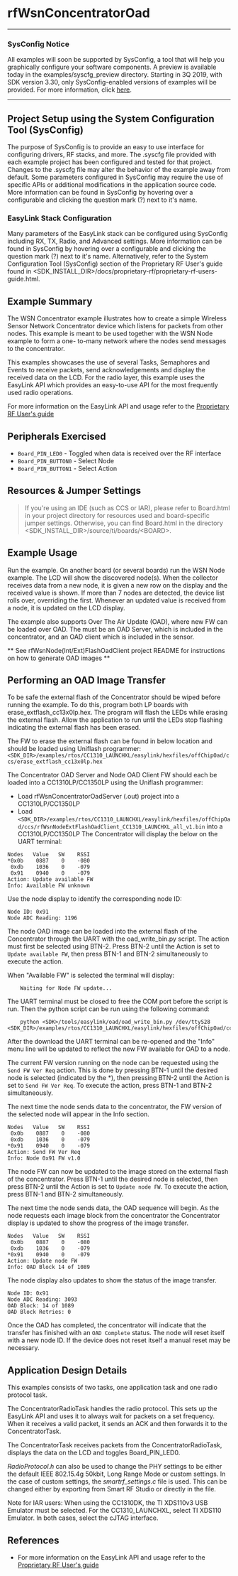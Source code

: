 # rfWsnConcentratorOad
---

### SysConfig Notice

All examples will soon be supported by SysConfig, a tool that will help you 
graphically configure your software components. A preview is available today in 
the examples/syscfg_preview directory. Starting in 3Q 2019, with SDK version 
3.30, only SysConfig-enabled versions of examples will be provided. For more 
information, click [here](http://www.ti.com/sysconfignotice).

-------------------------

Project Setup using the System Configuration Tool (SysConfig)
-------------------------
The purpose of SysConfig is to provide an easy to use interface for configuring 
drivers, RF stacks, and more. The .syscfg file provided with each example 
project has been configured and tested for that project. Changes to the .syscfg 
file may alter the behavior of the example away from default. Some parameters 
configured in SysConfig may require the use of specific APIs or additional 
modifications in the application source code. More information can be found in 
SysConfig by hovering over a configurable and clicking the question mark (?) 
next to it's name.

### EasyLink Stack Configuration
Many parameters of the EasyLink stack can be configured using SysConfig 
including RX, TX, Radio, and Advanced settings. More information can be found in 
SysConfig by hovering over a configurable and clicking the question mark (?) 
next to it's name. Alternatively, refer to the System Configuration Tool 
(SysConfig) section of the Proprietary RF User's guide found in 
&lt;SDK_INSTALL_DIR&gt;/docs/proprietary-rf/proprietary-rf-users-guide.html. 

Example Summary
---------------
The WSN Concentrator example illustrates how to create a simple Wireless Sensor
Network Concentrator device which listens for packets from other nodes. This
example is meant to be used together with the WSN Node example to form a one-
to-many network where the nodes send messages to the concentrator.

This examples showcases the use of several Tasks, Semaphores and Events to
receive packets, send acknowledgements and display the received data on the
LCD. For the radio layer, this example uses the EasyLink API which provides
an easy-to-use API for the most frequently used radio operations.

For more information on the EasyLink API and usage refer to the [Proprietary RF User's guide](http://dev.ti.com/tirex/#/?link=Software%2FSimpleLink%20CC13x2%2026x2%20SDK%2FDocuments%2FProprietary%20RF%2FProprietary%20RF%20User's%20Guide)

Peripherals Exercised
---------------
* `Board_PIN_LED0` - Toggled when data is received over the RF interface
* `Board_PIN_BUTTON0` - Select Node
* `Board_PIN_BUTTON1` - Select Action
    
Resources & Jumper Settings
---------------
> If you're using an IDE (such as CCS or IAR), please refer to Board.html in your project
directory for resources used and board-specific jumper settings. Otherwise, you can find
Board.html in the directory &lt;SDK_INSTALL_DIR&gt;/source/ti/boards/&lt;BOARD&gt;.

Example Usage
---------------
Run the example. On another board (or several boards) run the WSN Node example.
The LCD will show the discovered node(s). When the collector receives data from
a new node, it is given a new row on the display and the received value is shown.
If more than 7 nodes are detected, the device list rolls over, overriding
the first. Whenever an updated value is received from a node, it is updated on
the LCD display.

The example also supports Over The Air Update (OAD), where new FW can be loaded over OAD.
The must be an OAD Server, which is included in the concentrator, and an OAD client which
is included in the sensor.

** See rfWsnNode(Int/Ext)FlashOadClient project README for instructions on how to generate OAD images **

Performing an OAD Image Transfer
---------------
To be safe the external flash of the Concentrator should be wiped before running the
example. To do this, program both LP boards with erase_extflash_cc13x0lp.hex. The
program will flash the LEDs while erasing the external flash. Allow the application to
run until the LEDs stop flashing indicating the external flash has been erased.

The FW to erase the external flash can be found in below location and should be loaded
using Uniflash programmer:
`<SDK_DIR>/examples/rtos/CC1310_LAUNCHXL/easylink/hexfiles/offChipOad/ccs/erase_extflash_cc13x0lp.hex`

The Concentrator OAD Server and Node OAD Client FW should each be loaded into a 
CC1310LP/CC1350LP using the Uniflash programmer:

- Load rfWsnConcentratorOadServer (.out) project into a CC1310LP/CC1350LP
- Load `<SDK_DIR>/examples/rtos/CC1310_LAUNCHXL/easylink/hexfiles/offChipOad/ccs/rfWsnNodeExtFlashOadClient_CC1310_LAUNCHXL_all_v1.bin` into
a CC1310LP/CC1350LP
The Concentrator will display the below on the UART terminal:

```shell
Nodes   Value   SW    RSSI
*0x0b    0887    0    -080
 0xdb    1036    0    -079
 0x91    0940    0    -079
Action: Update available FW
Info: Available FW unknown
```

Use the node display to identify the corresponding node ID:

```shell
Node ID: 0x91
Node ADC Reading: 1196
```

The node OAD image can be loaded into the external flash of the Concentrator through
the UART with the oad_write_bin.py script. The action must first be selected using 
BTN-2. Press BTN-2 until the Action is set to `Update available FW`, then press BTN-1
and BTN-2 simultaneously to execute the action.

When "Available FW" is selected the terminal will display:

```shell
    Waiting for Node FW update...
```

The UART terminal must be closed to free the COM port before the script is run. Then
the python script can be run using the following command:

```shell
    python <SDK>/tools/easylink/oad/oad_write_bin.py /dev/ttyS28 <SDK_DIR>/examples/rtos/CC1310_LAUNCHXL/easylink/hexfiles/offChipOad/ccs/rfWsnNodeExtFlashOadClient_CC1310_LAUNCHXL_app_v2.bin
```

After the download the UART terminal can be re-opened and the "Info" menu line will be
updated to reflect the new FW available for OAD to a node.

The current FW version running on the node can be requested using the `Send FW Ver Req`
action. This is done by pressing BTN-1 until the desired node is selected (indicated by
the \*), then pressing BTN-2 until the Action is set to `Send FW Ver Req`. To execute the
action, press BTN-1 and BTN-2 simultaneously.

The next time the node sends data to the concentrator, the FW version of the selected
node will appear in the Info section.

```shell
Nodes   Value   SW    RSSI
 0x0b    0887    0    -080
 0xdb    1036    0    -079
*0x91    0940    0    -079
Action: Send FW Ver Req
Info: Node 0x91 FW v1.0
```

The node FW can now be updated to the image stored on the external flash of the
concentrator. Press BTN-1 until the desired node is selected, then press BTN-2 until
the Action is set to `Update node FW`. To execute the action, press BTN-1 and BTN-2 
simultaneously.


The next time the node sends data, the OAD sequence will begin. As the node requests
each image block from the concentrator the Concentrator display is updated to show the 
progress of the image transfer.

```shell
Nodes   Value   SW    RSSI
 0x0b    0887    0    -080
 0xdb    1036    0    -079
*0x91    0940    0    -079
Action: Update node FW
Info: OAD Block 14 of 1089
```

The node display also updates to show the status of the image transfer.
```shell
Node ID: 0x91
Node ADC Reading: 3093
OAD Block: 14 of 1089
OAD Block Retries: 0
```


Once the OAD has completed, the concentrator will indicate that the transfer has
finished with an `OAD Complete` status. The node will reset itself with a new node ID.
If the device does not reset itself a manual reset may be necessary.

Application Design Details
---------------
This examples consists of two tasks, one application task and one radio
protocol task.

The ConcentratorRadioTask handles the radio protocol. This sets up the EasyLink
API and uses it to always wait for packets on a set frequency. When it receives
a valid packet, it sends an ACK and then forwards it to the ConcentratorTask.

The ConcentratorTask receives packets from the ConcentratorRadioTask, displays
the data on the LCD and toggles Board_PIN_LED0.

*RadioProtocol.h* can also be used to change the
PHY settings to be either the default IEEE 802.15.4g 50kbit,
Long Range Mode or custom settings. In the case of custom settings,
the *smartrf_settings.c* file is used. This can be changed either
by exporting from Smart RF Studio or directly in the file.

Note for IAR users: When using the CC1310DK, the TI XDS110v3 USB Emulator must
be selected. For the CC1310_LAUNCHXL, select TI XDS110 Emulator. In both cases,
select the cJTAG interface.

References
---------------
* For more information on the EasyLink API and usage refer to the [Proprietary RF User's guide](http://dev.ti.com/tirex/#/?link=Software%2FSimpleLink%20CC13x2%2026x2%20SDK%2FDocuments%2FProprietary%20RF%2FProprietary%20RF%20User's%20Guide)
